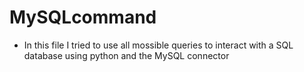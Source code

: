 # MySQLcommand
- In this file I tried to use all mossible queries to interact with a SQL database using python and the MySQL connector
